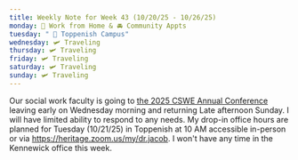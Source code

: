 ```yaml
---
title: Weekly Note for Week 43 (10/20/25 - 10/26/25)
monday: 🏡 Work from Home & 🚘 Community Appts
tuesday: " 🏫 Toppenish Campus"
wednesday: 🛩️ Traveling
thursday: 🛩️ Traveling
friday: 🛩️ Traveling
saturday: 🛩️ Traveling
sunday: 🛩️ Traveling
---
```

Our social work faculty is going to [the 2025 CSWE Annual Conference](https://www.cswe.org/events-meetings/2025-annualconference/) leaving early on Wednesday morning and returning Late afternoon Sunday. I will have limited ability to respond to any needs. My drop-in office hours are planned for Tuesday (10/21/25) in Toppenish at 10 AM accessible in-person or via <https://heritage.zoom.us/my/dr.jacob>. I won't have any time in the Kennewick office this week.